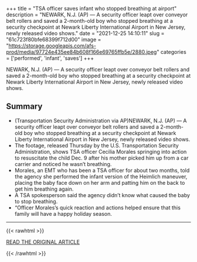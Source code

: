 +++
title = "TSA officer saves infant who stopped breathing at airport"
description = "NEWARK, N.J. (AP) — A security officer leapt over conveyor belt rollers and saved a 2-month-old boy who stopped breathing at a security checkpoint at Newark Liberty International Airport in New Jersey, newly released video shows."
date = "2021-12-25 14:10:11"
slug = "61c723f80bfe68399f712d00"
image = "https://storage.googleapis.com/afs-prod/media/97724e435ee84b608f166e69765ffb5e/2880.jpeg"
categories = ['performed', 'infant', 'saves']
+++

NEWARK, N.J. (AP) — A security officer leapt over conveyor belt rollers and saved a 2-month-old boy who stopped breathing at a security checkpoint at Newark Liberty International Airport in New Jersey, newly released video shows.

## Summary

- (Transportation Security Administration via AP)NEWARK, N.J. (AP) — A security officer leapt over conveyor belt rollers and saved a 2-month-old boy who stopped breathing at a security checkpoint at Newark Liberty International Airport in New Jersey, newly released video shows.
- The footage, released Thursday by the U.S. Transportation Security Administration, shows TSA officer Cecilia Morales springing into action to resuscitate the child Dec. 9 after his mother picked him up from a car carrier and noticed he wasn’t breathing.
- Morales, an EMT who has been a TSA officer for about two months, told the agency she performed the infant version of the Heimlich maneuver, placing the baby face down on her arm and patting him on the back to get him breathing again.
- A TSA spokesperson said the agency didn’t know what caused the baby to stop breathing.
- “Officer Morales’s quick reaction and actions helped ensure that this family will have a happy holiday season.

---

{{< rawhtml >}}
  <p class="article-category">
    <a target="_blank" href="https://apnews.com/article/new-jersey-newark-transportation-transportation-security-administration-0b17c367e65225a0641bd7cc3846e9d9">READ THE ORIGINAL ARTICLE</a>
  </p>
{{< /rawhtml >}}

